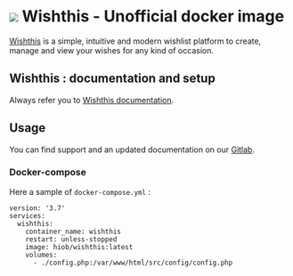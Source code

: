# ![](https://git.nefald.fr/uploads/-/system/project/avatar/229/wishthis_logo.png?width=48) Wishthis - Unofficial docker image

[Wishthis](https://wishthis.online/) is a simple, intuitive and modern wishlist platform to create, manage and view your wishes for any kind of occasion.



## Wishthis : documentation and setup
Always refer you to [Wishthis documentation](https://github.com/grandeljay/wishthis/).

## Usage
You can find support and an updated documentation on our [Gitlab](https://git.nefald.fr/docker/wishthis).

### Docker-compose
Here a sample of `docker-compose.yml` :

```
version: '3.7'
services:
  wishthis:
    container_name: wishthis
    restart: unless-stopped
    image: hiob/wishthis:latest
    volumes:
      - ./config.php:/var/www/html/src/config/config.php
```
